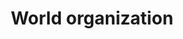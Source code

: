 ---
layout: frontend-template-documentation
sectionKey: Frontend templates
eleventyNavigation:
  parent: Finder
title: World organization
description: A finder solely for searching worldwide organisations on GOV.UK
figmaLink:
howItWorks:
  Worldwide organisation finder is used to search for worldwide organisations throughout all of GOV.UK
examples:
  0:
    title: Worldwide organisations
    link: https://www.gov.uk/world/organisations
contentDataLink:
contentSchema:
  title: finder
  link: https://docs.publishing.service.gov.uk/content-schemas/finder.html
contentType:
  title: finder
  link: https://docs.publishing.service.gov.uk/document-types/finder.html
publishingApp:
components:
  0:
    componentName: Layout super navigation header
    componentURL: https://components.publishing.service.gov.uk/component-guide/layout_super_navigation_header
    generated: auto
    input:
  1:
    componentName: Contextual breadcrumbs
    componentURL: https://components.publishing.service.gov.uk/component-guide/contextual_breadcrumbs
    generated: auto
    input:
  2:
    componentName: The [Search](https://components.publishing.service.gov.uk/component-guide/search) component is above the filters, which occupies `1/3` of the page
    componentURL: 
    generated: auto
    input:
  3:
    componentName: Heading
    componentURL: https://components.publishing.service.gov.uk/component-guide/heading
    generated: auto
    input:
  4:
    componentName: Subscription link
    componentURL: https://components.publishing.service.gov.uk/component-guide/subscription_links
    generated: auto
    input:
  5:
    componentName: Document list
    componentURL: https://components.publishing.service.gov.uk/component-guide/document_list
    generated: auto
    input:
  6:
    componentName: Feedback
    componentURL: https://components.publishing.service.gov.uk/component-guide/feedback
    generated: auto
    input:
  7:
    componentName: Layout footer
    componentURL: https://components.publishing.service.gov.uk/component-guide/layout_footer
    generated: auto
    input:
  8:
    componentName: Page title
    componentURL: https://components.publishing.service.gov.uk/component-guide/title
    generated: auto
    input:
insights:
  0:
    title: 
    link: 
    description: 
    date:
issues:
  0:
    title:
    link:
issueLink:
---